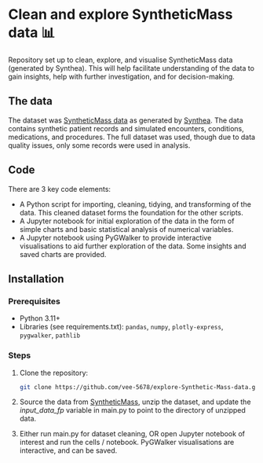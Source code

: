 # Clean and explore SyntheticMass data 📊
Repository set up to clean, explore, and visualise SyntheticMass data (generated by Synthea). This will help facilitate understanding of the data to gain insights, help with further investigation, and for decision-making.

## The data
The dataset was [SyntheticMass data](https://synthea.mitre.org/downloads) as generated by [Synthea](https://github.com/synthetichealth/synthea). The data contains synthetic patient records and simulated encounters, conditions, medications, and procedures. The full dataset was used, though due to data quality issues, only some records were used in analysis.

## Code
There are 3 key code elements:
- A Python script for importing, cleaning, tidying, and transforming of the data. This cleaned dataset forms the foundation for the other scripts.
- A Jupyter notebook for initial exploration of the data in the form of simple charts and basic statistical analysis of numerical variables.
- A Jupyter notebook using PyGWalker to provide interactive visualisations to aid further exploration of the data. Some insights and saved charts are provided.

## Installation

### Prerequisites
- Python 3.11+
- Libraries (see requirements.txt): `pandas`, `numpy`, `plotly-express`, `pygwalker`, `pathlib`

### Steps
1. Clone the repository:
   ```bash
   git clone https://github.com/vee-5678/explore-Synthetic-Mass-data.git

2. Source the data from [SyntheticMass](https://synthea.mitre.org/downloads), unzip the dataset, and update the _input_data_fp_ variable in main.py to point to the directory of unzipped data.

3. Either run main.py for dataset cleaning, OR open Jupyter notebook of interest and run the cells / notebook. PyGWalker visualisations are interactive, and can be saved.




